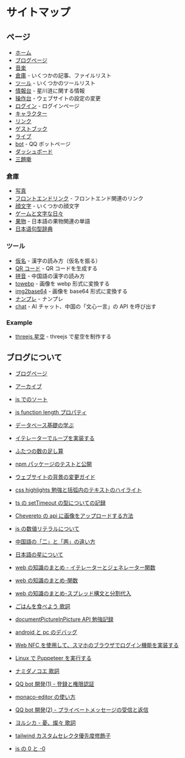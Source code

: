 # サイトマップ

## ページ

-   [ホーム](/ja)
-   [ブログページ](/ja/blog)
-   [音楽](/ja/music)
-   [倉庫](/ja/save) - いくつかの記事、ファイルリスト
-   [ツール](/ja/tools) - いくつかのツールリスト
-   [情報台](/ja/info) - 星川涟に関する情報
-   [操作台](/ja/setting) - ウェブサイトの設定の変更
-   [ログイン](/ja/login) - ログインページ
-   [キャラクター](/ja/character)
-   [リンク](/ja/link)
-   [ゲストブック](/ja/guestbook)
-   [ライブ](/ja/live)
-   [bot](/ja/bot) - QQ ボットページ
-   [ダッシュボード](/ja/dashboard)
-   [三題噺](/santi)

### 倉庫

-   [写真](/ja/photos)
-   [フロントエンドリンク](/ja/save/webLinks) - フロントエンド関連のリンク
-   [顔文字](/ja/save/emoji) - いくつかの顔文字
-   [ゲームと文字な日々](/reading)
-   [果物](/ja/save/jpWord/kudamono) - 日本語の果物関連の単語
-   [日本语句型辞典](https://file.xtt.cool/local/%E6%97%A5%E6%9C%AC%E8%AF%AD%E5%8F%A5%E5%9E%8B%E8%BE%9E%E5%85%B8.pdf)

### ツール

-   [仮名](/ja/something/kana) - 漢字の読み方（仮名を振る）
-   [QR コード](/ja/something/qrcode) - QR コードを生成する
-   [拼音](/ja/something/pinyin) - 中国語の漢字の読み方
-   [towebp](/ja/something/towebp) - 画像を webp 形式に変換する
-   [img2base64](/ja/something/img2base64) - 画像を base64 形式に変換する
-   [ナンプレ](/ja/something/sudoku) - ナンプレ
-   [chat](/ja/something/chat) - AI チャット、中国の「文心一言」の API を呼び出す

### Example

-   [threejs 星空](/ex/space) - threejs で星空を制作する

## ブログについて

-   [ブログページ](/ja/blog)
-   [アーカイブ](/ja/archives)

-   [js でのソート](/ja/article/2)
-   [js function length プロパティ](/ja/article/4)
-   [データベース基礎の学ぶ](/ja/article/6)
-   [イテレーターでループを実装する](/ja/article/7)
-   [ふたつの数の足し算](/ja/article/8)
-   [npm パッケージのテストと公開](/ja/article/9)
-   [ウェブサイトの背景の変更ガイド](/ja/article/10)
-   [css highlights 勉強と括弧内のテキストのハイライト](/ja/article/11)
-   [ts の setTimeout の型についての記録](/ja/article/12)
-   [Chevereto の api に画像をアップロードする方法](/ja/article/13)
-   [js の数値リテラルについて](/ja/article/14)
-   [中国語の「二」と「两」の違い方](/ja/article/16)
-   [日本語の星について](/ja/article/17)
-   [web の知識のまとめ - イテレーターとジェネレーター関数](/ja/article/19)
-   [web の知識のまとめ-関数](/ja/article/20)
-   [web の知識のまとめ-スプレッド構文と分割代入](/ja/article/21)
-   [ごはんを食べよう 歌詞](/ja/article/22)
-   [documentPictureInPicture API 勉強記録](/ja/article/23)
-   [android と pc のデバッグ](/ja/article/24)
-   [Web NFC を使用して、スマホのブラウザでログイン機能を実装する](/ja/article/25)
-   [Linux で Puppeteer を実行する](/ja/article/26)
-   [ナミダノコエ 歌詞](/ja/article/27)
-   [QQ bot 開発(1) - 登録と権限認証](/ja/article/28)
-   [monaco-editor の使い方](/ja/article/30)
-   [QQ bot 開発(2) - プライベートメッセージの受信と返信](/ja/article/31)
-   [ヨルシカ - 憂、燦々 歌詞](/ja/article/32)
-   [tailwind カスタムセレクタ優先度修飾子](/ja/article/33)
-   [js の 0 と -0](/ja/article/34)
